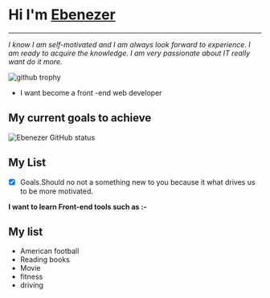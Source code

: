 #  Hi I'm <INS>Ebenezer
***
*I know I am self-motivated and I am always look forward to experience. I am ready to acquire the knowledge. I am very passionate about IT really want do it more.*


![github trophy](https://github-profile-trophy.vercel.app/?username=Osei-b4&theme=juicyfresh
)
* I want become a front -end web developer
## My current goals to achieve  
![Ebenezer GitHub status](https://github-readme-stats.vercel.app/api?username=Osei-b4&theme=onedark&show_icons==true&theme=radical)

## My List 
- [x] Goals.Should no not a something new to you because it what drives us to be more motivated.


**I want to learn Front-end tools such as :-**
<!-- ![html](./images/html.png)
![css](./images/css.png) -->
## My list 

- American football
- Reading books 
- Movie 
- fitness
- driving 